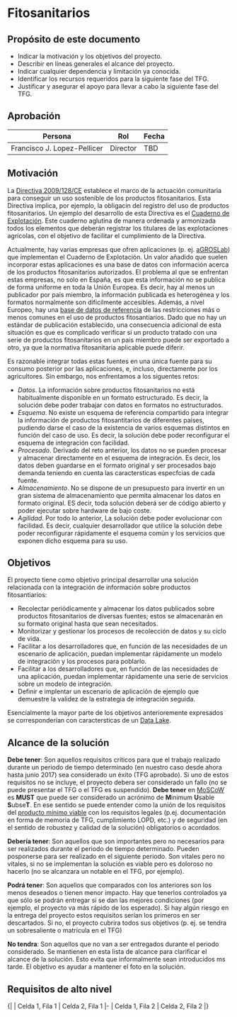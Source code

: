 # Fitosanitarios

## Propósito de este documento

* Indicar la motivación y los objetivos del proyecto.
* Describir en líneas generales el alcance del proyecto.
* Indicar cualquier dependencia y limitación ya conocida.
* Identificar los recursos requeridos para la siguiente fase del TFG.
* Justificar y asegurar el apoyo para llevar a cabo la siguiente fase del TFG.

## Aprobación

| Persona | Rol | Fecha |
|---------|-----|-------|
| Francisco J. Lopez-Pellicer | Director | TBD

## Motivación

La [Directiva 2009/128/CE](http://eur-lex.europa.eu/LexUriServ/LexUriServ.do?uri=OJ:L:2009:309:0071:0086:es:PDF) establece el marco de la actuación comunitaria para conseguir un uso sostenible de los productos fitosanitarios. Esta Directiva implica, por ejemplo, la obligacin del registro del uso de productos fitosanitarios. Un ejemplo del desarrollo de esta Directiva es el [Cuaderno de Explotación](http://www.mapama.gob.es/es/prensa/noticias/el-ministerio-de-agricultura-alimentaci%C3%B3n-y-medio-ambiente-aprueba-un-modelo-armonizado-de-cuaderno-de-explotaci%C3%B3n-de-los-productos-fitosanitarios--/tcm7-311275-16). Este cuaderno aglutina de manera ordenada y armonizada todos los elementos que deberán registrar los titulares de las explotaciones agrícolas, con el objetivo de facilitar el cumplimiento de la Directiva. 

Actualmente, hay varias empresas que ofren aplicaciones (p. ej. [aGROSLab](http://www.cuadernoexplotacion.es/)) que implementan el Cuaderno de Explotación. Un valor añadido que suelen incorporar estas aplicaciones es una base de datos con información acerca de los productos fitosanitarios autorizados. El problema al que se enfrentan estas empresas, no solo en España, es que esta información no se publica de forma uniforme en toda la Unión Europea. Es decir, hay al menos un publicador por país miembro, la información publicada es heterogénea y los formatos normalmente son dificilmente accesibles. Además, a nivel Europeo, hay una [base de datos de referencia](http://ec.europa.eu/food/plant/pesticides/eu-pesticides-database/public/?event=homepage&language=EN) de las restricciones más o menos comunes en el uso de productos fitosantiarios. Dado que no hay un estándar de publicación establecido, una consecuencia adicional de esta situación es que es complicado verificar si un producto tratado con una serie de productos fitosanitarios en un pais miembro puede ser exportado a otro, ya que la normativa fitosanitaria aplicable puede diferir. 

Es razonable integrar todas estas fuentes en una única fuente para su consumo posterior por las aplicaciones, e, incluso, directamente por los agricultores. Sin embargo, nos enfrentamos a los siguentes retos:
* *Datos*. La información sobre productos fitosanitarios no está habitualmente disponible en un formato estructurado. Es decir, la solución debe poder trabajar con datos en formatos no estructurados.
* *Esquema*. No existe un esquema de referencia compartido para integrar la información de productos fitosantitarios de diferentes países, pudiendo darse el caso de la existencia de varios esquemas distintos en función del caso de uso. Es decir, la solución debe poder reconfigurar el esquema de integración con facilidad. 
* *Procesado*. Derivado del reto anterior, los datos no se pueden procesar y almacenar directamente en el esquema de integración. Es decir, los datos deben guardarse en el formato original y ser procesados bajo demanda teniendo en cuenta las caractersticas especfcias de cada fuente.
* *Almacenamiento*. No se dispone de un presupuesto para invertir en un gran sistema de almacenamiento que permita almacenar los datos en formato original. ES decir, toda solución deberá ser de código abierto y poder ejecutar sobre hardware de bajo coste.
* *Agilidad*. Por todo lo anterior, La solución debe poder evolucionar con facilidad. Es decir, cualquier desarrollador que utilice la solución debe poder reconfigurar rápidamente el esquema común y los servicios que exponen dicho esquema para su uso.

## Objetivos

El proyecto tiene como objetivo principal desarrollar una solución relacionada con la integración de información sobre productos fitosantiarios:

- Recolectar periódicamente y almacenar los datos publicados sobre productos fitosanitarios de diversas fuentes; estos se almacenarán en su formato original hasta que sean necesitados.
- Monitorizar y gestionar los procesos de recolección de datos y su ciclo de vida.
- Facilitar a los desarrolladores que, en función de las necesidades de un escenario de aplicación, puedan implementar rápidamente un modelo de integración y los procesos para poblarlo.
- Facilitar a los desarrolladores que, en función de las necesidades de una aplicación, puedan implementar rápidamente una serie de servicios sobre un modelo de integración.
- Definir e implentar un escenario de aplicación de ejemplo que demuestre la validez de la estrategia de integración seguida. 

Esencialmente la mayor parte de los objetivos anterioremente expresados se corresponderían con caractersticas de un [Data Lake](https://martinfowler.com/bliki/DataLake.html). 

## Alcance de la solución

**Debe tener**: Son aquellos requisitos críticos para que el trabajo realizado durante un periodo de tiempo determinado (en nuestro caso desde ahora hasta junio 2017) sea considerado un éxito (TFG aprobado). Si uno de estos requisitos no se incluye, el proyecto debera ser considerado un fallo (no se puede presentar el TFG o el TFG es suspendido). **Debe tener** en [MoSCoW](https://en.wikipedia.org/wiki/MoSCoW_method) es **MUST** que puede ser considerado un acrónimo de **M**inimum **U**sable **S**ubse**T**. En ese sentido se puede entender como la unión de los requisitos del [producto mínimo viable](https://en.wikipedia.org/wiki/Minimum_viable_product) con los requisitos legales (p.ej. documentación en forma de memoria de TFG, cumplimiento LOPD, etc.) y de seguridad (en el sentido de robustez y calidad de la solución) obligatorios o acordados. 

**Debería tener**: Son aquellos que son importantes pero no necesarios para ser realizados durante el periodo de tiempo determinado. Pueden posponerse para ser realizado en el siguiente periodo. Son vitales pero no vitales, si no se implementan la solución es viable pero es doloroso no hacerlo (no se alcanzara un notable en el TFG, por ejemplo). 

**Podrá tener**: Son aquellos que comparados con los anteriores son los menos deseados o tienen menor impacto. Hay que tenerlos controlados ya que sólo se podrán entregar si se dan las mejores condiciones (por ejemplo, el proyecto va más rápido de los esperado). Si hay algún riesgo en la entrega del proyecto estos requisitos serían los primeros en ser descartados. Si no, el proyecto cubrira todos sus objetivos (p. ej. se tendra un sobresaliente o matrícula en el TFG) 

**No tendra**: Son aquellos que no van a ser entregados durante el periodo considerado. Se mantienen en esta lista de alcance para clarificar el alcance de la solución. Esto evita que informalmente sean introducidos ms tarde. El objetivo es ayudar a mantener el foto en la solución.



## Requisitos de alto nivel

{| 
| Celda 1, Fila 1 
| Celda 2, Fila 1 
|- 
| Celda 1, Fila 2 
| Celda 2, Fila 2 
|}


